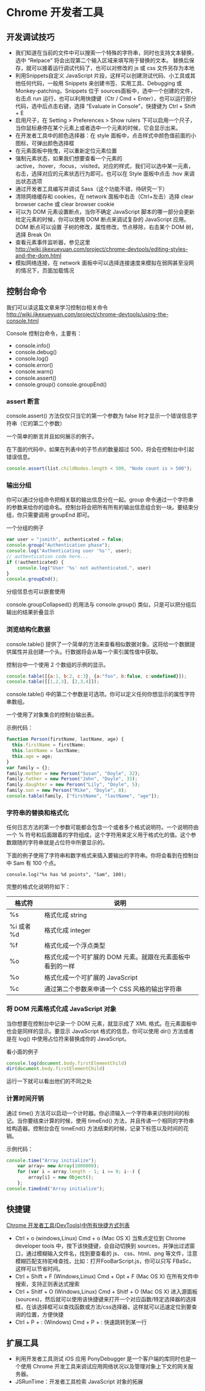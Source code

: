# Chrome 开发者工具

## 开发调试技巧

* 我们知道在当前的文件中可以搜索一个特殊的字符串，同时也支持文本替换，选中 “Relpace” 将会出现第二个输入区域来填写用于替换的文本。
  替换后保存，就可以接着运行调试代码了，也可以对修改的 js 或 css 文件另存为本地
* 利用Snippets自定义 JavaScript 片段，这样可以创建测试代码、小工具或其他任何代码，一般用 Snippets 来创建书签、实用工具、Debugging 或 Monkey-patching。Snippets 位于 sources面板中，选中一个创建的文件，右击点 run 运行，也可以利用快捷键（Ctr / Cmd + Enter），也可以运行部分代码，选中后点击右键，选择 “Evaluate in Console”，快捷键为 Ctrl + Shift + E
* 启用尺子，在 Setting > Preferences > Show rulers 下可以启用一个尺子，当你鼠标悬停在某个元素上或者选中一个元素的时候，它会显示出来。
* 在开发者工具中的颜色选择器：在 style 面板中，点击样式中颜色值前面的小图标，可弹出颜色选择框
* 在元素面板中拖曳，可以重新定位元素位置
* 强制元素状态，如果我们想要查看一个元素的 :active，:hover，:focus，:visited，对应的样式，我们可以选中某一元素，右击，选择对应的元素状态行为即可。也可以在 Style 面板中点击 :hov 来调出状态选项
* 通过开发者工具编写并调试 Sass（这个功能不错，待研究一下）
* 清除网络缓存和 cookies，在 network 面板中右击（Ctrl+左击）选择 clear browser cache 或 clear browser cookie
* 可以为 DOM 元素设置断点，当你不确定 JavaScript 脚本的哪一部分会更新给定元素的时候，你可以使用 DOM 断点来调试复杂的 JavaScript 应用。DOM 断点可以设置 子树的修改，属性修改，节点移除，右击某个 DOM 树，选择 Break On
* 查看元素事件监听器，参见这里 http://wiki.jikexueyuan.com/project/chrome-devtools/editing-styles-and-the-dom.html
* 模拟网络连接，在 network 面板中可以选择连接速度来模拟在弱网甚至没网的情况下，页面加载情况


## 控制台命令
我们可以读这篇文章来学习控制台相关命令  http://wiki.jikexueyuan.com/project/chrome-devtools/using-the-console.html

Console 控制台命令，主要有：
* console.info()
* console.debug()
* console.log()
* console.error()
* console.warn()
* console.assert()
* console.group() console.groupEnd()

### assert 断言
console.assert() 方法仅仅只当它的第一个参数为 false 时才显示一个错误信息字符串（它的第二个参数）

一个简单的断言并且如何展示的例子。

在下面的代码中，如果在列表中的子节点的数量超过 500，将会在控制台中引起错误信息。

```javascript
console.assert(list.childNodes.length < 500, "Node count is > 500");
```

### 输出分组

你可以通过分组命令把相关联的输出信息分在一起。group 命令通过一个字符串的参数来给你的组命名。控制台将会把所有所有的输出信息组合到一块。要结束分组，你只需要调用 groupEnd 即可。

一个分组的例子

```javascript
var user = "jsmith", authenticated = false;
console.group("Authentication phase");
console.log("Authenticating user '%s'", user);
// authentication code here...
if (!authenticated) {
    console.log("User '%s' not authenticated.", user)
}
console.groupEnd();
```
分组信息也可以嵌套使用

console.groupCollapsed() 的用法与 console.group() 类似，只是可以把分组后输出的结果折叠显示

### 浏览结构化数据

console.table() 提供了一个简单的方法来查看相似数据对象。这将给一个数据提供属性并且创建一个头。行数据将会从每一个索引属性值中获取。

控制台中一个使用 2 个数组的示例的显示。

```javascript
console.table([{a:1, b:2, c:3}, {a:"foo", b:false, c:undefined}]);
console.table([[1,2,3], [2,3,4]]);
```

console.table() 中的第二个参数是可选项。你可以定义任何你想显示的属性字符串数组。

一个使用了对象集合的控制台输出表。

示例代码：

```javascript
function Person(firstName, lastName, age) {
  this.firstName = firstName;
  this.lastName = lastName;
  this.age = age;
}
var family = {};
family.mother = new Person("Susan", "Doyle", 32);
family.father = new Person("John", "Doyle", 33);
family.daughter = new Person("Lily", "Doyle", 5);
family.son = new Person("Mike", "Doyle", 8);
console.table(family, ["firstName", "lastName", "age"]);
```

### 字符串的替换和格式化

任何日志方法的第一个参数可能都会包含一个或者多个格式说明符。一个说明符由一个 % 符号和后面跟着的字符组成，这个字符用来定义用于格式化的值。这个参数跟随的字符串就是占位符中所要显示的。

下面的例子使用了字符串和数字格式来插入要输出的字符串。你将会看到在控制台中 Sam 有 100 个点。

```console.log("%s has %d points", "Sam", 100);```

完整的格式化说明符如下：

| 格式符     | 说明                                                      |
|-----------|----------------------------------------------------------|
| %s         | 格式化成 string                                           |
| %i 或者 %d | 格式化成 integer                                          |
| %f         | 格式化成一个浮点类型                                      |
| %o         | 格式化成一个可扩展的 DOM 元素。就跟在元素面板中看到的一样 |
| %o         | 格式化成一个可扩展的 JavaScript                           |
| %c         | 通过第二个参数来申请一个 CSS 风格的输出字符串             |

### 将 DOM 元素格式化成 JavaScript 对象

当你想要在控制台中记录一个 DOM 元素，就显示成了 XML 格式。在元素面板中也会是同样的显示。要显示 JavaScript 格式的信息，你可以使用 dir() 方法或者是在 log() 中使用占位符来替换成你的 JavaScript。

看小面的例子

```javascript
console.log(document.body.firstElementChild)
dir(document.body.firstElementChild)
```
运行一下就可以看出他们的不同之处

### 计算时间开销

通过 time() 方法可以启动一个计时器。你必须输入一个字符串来识别时间的标记。当你要结束计算的时候，使用 timeEnd() 方法，并且传递一个相同的字符串给构造器。控制台会在 timeEnd() 方法结束的时候，记录下标签以及时间的花销。

示例代码：
```javascript
console.time("Array initialize");
    var array= new Array(1000000);
    for (var i = array.length - 1; i >= 0; i--) {
        array[i] = new Object();
    };
console.timeEnd("Array initialize");
```


## 快捷键

[Chrome 开发者工具(DevTools)中所有快捷方式列表](http://9iphp.com/web/javascript/chrome-devtools-shortcuts.html)

* Ctrl + o (windows,Linux)   Cmd + o (Mac OS X)
  当焦点定位到 Chrome developer tools 中，按下该快捷键，会自动切换到 sources，并弹出过滤窗口，通过模糊输入文件名，找到要查看的 js、 css、html、png 等文件，注意模糊匹配支持驼峰查找，比如：打开FooBarScript.js，你可以只写 FBaSc，这样可以节省时间。
* Ctrl + Shift + F (Windows,Linux)   Cmd + Opt + F (Mac OS X) 在所有文件中搜索，支持正则表达式搜索
* Ctrl + Shitf + O (Windows,Linux)   Cmd + Shitf + O (Mac OS X) 进入源面板(sources)，然后就可以使用该快捷键来打开一个对应函数/特定选择器的选择框，在该选择框可以查找函数或方法/css选择器，这样就可以迅速定位到要查询的位置，方便快捷
* Ctrl + P + :<number> (Windows)   Cmd + P + :<number> 快速跳转到某一行

## 扩展工具

* 利用开发者工具测试 iOS 应用 PonyDebugger 是一个客户端的库同时也是一个使用 Chrome 开发工具来调试应用网络状况以及管理对象上下文的网关服务器。
* JSRunTime：开发者工具检索 JavaScript 对象的拓展
